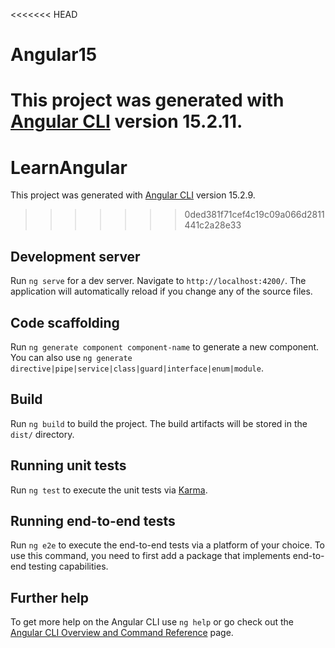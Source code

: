 <<<<<<< HEAD
# Angular15

This project was generated with [Angular CLI](https://github.com/angular/angular-cli) version 15.2.11.
=======
# LearnAngular

This project was generated with [Angular CLI](https://github.com/angular/angular-cli) version 15.2.9.
>>>>>>> 0ded381f71cef4c19c09a066d2811441c2a28e33

## Development server

Run `ng serve` for a dev server. Navigate to `http://localhost:4200/`. The application will automatically reload if you change any of the source files.

## Code scaffolding

Run `ng generate component component-name` to generate a new component. You can also use `ng generate directive|pipe|service|class|guard|interface|enum|module`.

## Build

Run `ng build` to build the project. The build artifacts will be stored in the `dist/` directory.

## Running unit tests

Run `ng test` to execute the unit tests via [Karma](https://karma-runner.github.io).

## Running end-to-end tests

Run `ng e2e` to execute the end-to-end tests via a platform of your choice. To use this command, you need to first add a package that implements end-to-end testing capabilities.

## Further help

To get more help on the Angular CLI use `ng help` or go check out the [Angular CLI Overview and Command Reference](https://angular.io/cli) page.
